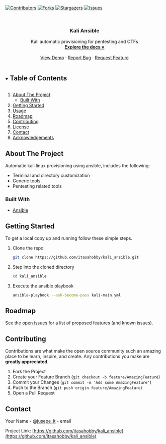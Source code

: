[![Contributors][contributors-shield]][contributors-url]
[![Forks][forks-shield]][forks-url]
[![Stargazers][stars-shield]][stars-url]
[![Issues][issues-shield]][issues-url]




<!-- PROJECT LOGO -->
<br />
<p align="center">

  <h3 align="center">Kali Ansible</h3>

  <p align="center">
    Kali automatic provisioning for pentesting and CTFs
    <br />
    <a href="https://github.com/itasahobby/kali_ansible"><strong>Explore the docs »</strong></a>
    <br />
    <br />
    <a href="https://github.com/itasahobby/kali_ansible">View Demo</a>
    ·
    <a href="https://github.com/itasahobby/kali_ansible/issues">Report Bug</a>
    ·
    <a href="https://github.com/itasahobby/kali_ansible/issues">Request Feature</a>
  </p>
</p>



<!-- TABLE OF CONTENTS -->
<details open="open">
  <summary><h2 style="display: inline-block">Table of Contents</h2></summary>
  <ol>
    <li>
      <a href="#about-the-project">About The Project</a>
      <ul>
        <li><a href="#built-with">Built With</a></li>
      </ul>
    </li>
    <li><a href="#getting-started">Getting Started</a></li>
    <li><a href="#usage">Usage</a></li>
    <li><a href="#roadmap">Roadmap</a></li>
    <li><a href="#contributing">Contributing</a></li>
    <li><a href="#license">License</a></li>
    <li><a href="#contact">Contact</a></li>
    <li><a href="#acknowledgements">Acknowledgements</a></li>
  </ol>
</details>



<!-- ABOUT THE PROJECT -->
## About The Project

Automatic kali linux provisioning using ansible, includes the following:
* Terminal and directory customization
* Generic tools
* Pentesting related tools

### Built With

* [Ansible](https://www.ansible.com/)

<!-- GETTING STARTED -->
## Getting Started

To get a local copy up and running follow these simple steps.

1. Clone the repo
   ```sh
   git clone https://github.com/itasahobby/kali_ansible.git
   ```
2. Step into the cloned directory
   ```sh
   cd kali_ansible
   ```
3. Execute the ansible playbook
    ```sh
    ansible-playbook --ask-become-pass kali-main.yml
    ```

<!-- ROADMAP -->
## Roadmap

See the [open issues](https://github.com/itasahobby/kali_ansible/issues) for a list of proposed features (and known issues).



<!-- CONTRIBUTING -->
## Contributing

Contributions are what make the open source community such an amazing place to be learn, inspire, and create. Any contributions you make are **greatly appreciated**.

1. Fork the Project
2. Create your Feature Branch (`git checkout -b feature/AmazingFeature`)
3. Commit your Changes (`git commit -m 'Add some AmazingFeature'`)
4. Push to the Branch (`git push origin feature/AmazingFeature`)
5. Open a Pull Request



<!-- CONTACT -->
## Contact

Your Name - [@jusepe_it](https://twitter.com/jusepe_it) - email

Project Link: [https://github.com/itasahobby/kali_ansible](https://github.com/itasahobby/kali_ansible)

<!-- MARKDOWN LINKS & IMAGES -->
<!-- https://www.markdownguide.org/basic-syntax/#reference-style-links -->
[contributors-shield]: https://img.shields.io/github/contributors/itasahobby/repo.svg?style=for-the-badge
[contributors-url]: https://github.com/itasahobby/repo/graphs/contributors
[forks-shield]: https://img.shields.io/github/forks/itasahobby/repo.svg?style=for-the-badge
[forks-url]: https://github.com/itasahobby/repo/network/members
[stars-shield]: https://img.shields.io/github/stars/itasahobby/repo.svg?style=for-the-badge
[stars-url]: https://github.com/itasahobby/repo/stargazers
[issues-shield]: https://img.shields.io/github/issues/itasahobby/repo.svg?style=for-the-badge
[issues-url]: https://github.com/itasahobby/repo/issues